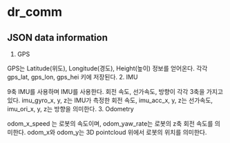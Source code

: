 # dr_comm
## JSON data information
1. GPS

GPS는 Latitude(위도), Longitude(경도), Height(높이) 정보를 얻어온다. 각각 gps_lat, gps_lon, gps_hei 키에 저장된다.
2. IMU

9축 IMU를 사용하며 IMU를 사용한다. 회전 속도, 선가속도, 방향이 각각 3축을 가지고 있다. imu_gyro_x, y, z는 IMU가 측정한 회전 속도, imu_acc_x, y, z는 선가속도, imu_ori_x, y, z는 방향을 의미한다.
3. Odometry

odom_x_speed 는 로봇의 속도이며, odom_yaw_rate는 로봇의 z축 회전 속도를 의미한다. odom_x와 odom_y는 3D pointcloud 위에서 로봇의 위치를 의미한다.
